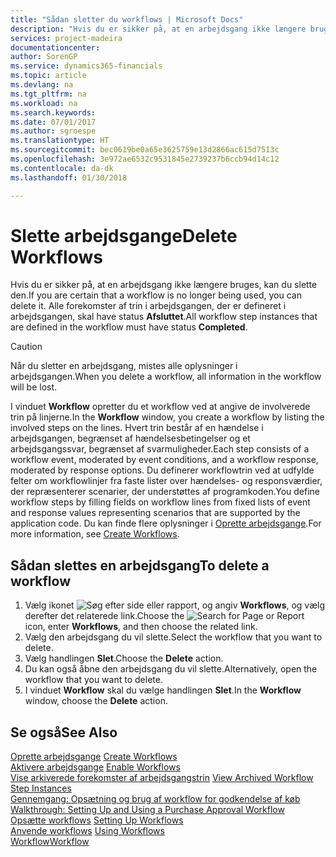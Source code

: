 ```yaml
---
title: "Sådan sletter du workflows | Microsoft Docs"
description: "Hvis du er sikker på, at en arbejdsgang ikke længere bruges, kan du slette den. Alle forekomster af trin i arbejdsgangen, der er defineret i arbejdsgangen, skal have status **Afsluttet**."
services: project-madeira
documentationcenter: 
author: SorenGP
ms.service: dynamics365-financials
ms.topic: article
ms.devlang: na
ms.tgt_pltfrm: na
ms.workload: na
ms.search.keywords: 
ms.date: 07/01/2017
ms.author: sgroespe
ms.translationtype: HT
ms.sourcegitcommit: bec0619be0a65e3625759e13d2866ac615d7513c
ms.openlocfilehash: 3e972ae6532c9531845e2739237b6ccb94d14c12
ms.contentlocale: da-dk
ms.lasthandoff: 01/30/2018

---
```

# <a name="delete-workflows"></a><span data-ttu-id="44eca-104">Slette arbejdsgange</span><span class="sxs-lookup"><span data-stu-id="44eca-104">Delete Workflows</span></span>
<span data-ttu-id="44eca-105">Hvis du er sikker på, at en arbejdsgang ikke længere bruges, kan du slette den.</span><span class="sxs-lookup"><span data-stu-id="44eca-105">If you are certain that a workflow is no longer being used, you can delete it.</span></span> <span data-ttu-id="44eca-106">Alle forekomster af trin i arbejdsgangen, der er defineret i arbejdsgangen, skal have status **Afsluttet**.</span><span class="sxs-lookup"><span data-stu-id="44eca-106">All workflow step instances that are defined in the workflow must have status **Completed**.</span></span>  

> [!CAUTION]  
>  <span data-ttu-id="44eca-107">Når du sletter en arbejdsgang, mistes alle oplysninger i arbejdsgangen.</span><span class="sxs-lookup"><span data-stu-id="44eca-107">When you delete a workflow, all information in the workflow will be lost.</span></span>  

 <span data-ttu-id="44eca-108">I vinduet **Workflow** opretter du et workflow ved at angive de involverede trin på linjerne.</span><span class="sxs-lookup"><span data-stu-id="44eca-108">In the **Workflow** window, you create a workflow by listing the involved steps on the lines.</span></span> <span data-ttu-id="44eca-109">Hvert trin består af en hændelse i arbejdsgangen, begrænset af hændelsesbetingelser og et arbejdsgangssvar, begrænset af svarmuligheder.</span><span class="sxs-lookup"><span data-stu-id="44eca-109">Each step consists of a workflow event, moderated by event conditions, and a workflow response, moderated by response options.</span></span> <span data-ttu-id="44eca-110">Du definerer workflowtrin ved at udfylde felter om workflowlinjer fra faste lister over hændelses- og responsværdier, der repræsenterer scenarier, der understøttes af programkoden.</span><span class="sxs-lookup"><span data-stu-id="44eca-110">You define workflow steps by filling fields on workflow lines from fixed lists of event and response values representing scenarios that are supported by the application code.</span></span> <span data-ttu-id="44eca-111">Du kan finde flere oplysninger i [Oprette arbejdsgange](across-how-to-create-workflows.md).</span><span class="sxs-lookup"><span data-stu-id="44eca-111">For more information, see [Create Workflows](across-how-to-create-workflows.md).</span></span>  

## <a name="to-delete-a-workflow"></a><span data-ttu-id="44eca-112">Sådan slettes en arbejdsgang</span><span class="sxs-lookup"><span data-stu-id="44eca-112">To delete a workflow</span></span>  
1.  <span data-ttu-id="44eca-113">Vælg ikonet ![Søg efter side eller rapport](media/ui-search/search_small.png "Ikonet Søg efter side eller rapport"), og angiv **Workflows**, og vælg derefter det relaterede link.</span><span class="sxs-lookup"><span data-stu-id="44eca-113">Choose the ![Search for Page or Report](media/ui-search/search_small.png "Search for Page or Report icon") icon, enter **Workflows**, and then choose the related link.</span></span>  
2.  <span data-ttu-id="44eca-114">Vælg den arbejdsgang du vil slette.</span><span class="sxs-lookup"><span data-stu-id="44eca-114">Select the workflow that you want to delete.</span></span>  
3.  <span data-ttu-id="44eca-115">Vælg handlingen **Slet**.</span><span class="sxs-lookup"><span data-stu-id="44eca-115">Choose the **Delete** action.</span></span>  
4.  <span data-ttu-id="44eca-116">Du kan også åbne den arbejdsgang du vil slette.</span><span class="sxs-lookup"><span data-stu-id="44eca-116">Alternatively, open the workflow that you want to delete.</span></span>  
5.  <span data-ttu-id="44eca-117">I vinduet **Workflow** skal du vælge handlingen **Slet**.</span><span class="sxs-lookup"><span data-stu-id="44eca-117">In the **Workflow** window, choose the **Delete** action.</span></span>  

## <a name="see-also"></a><span data-ttu-id="44eca-118">Se også</span><span class="sxs-lookup"><span data-stu-id="44eca-118">See Also</span></span>  
 <span data-ttu-id="44eca-119">[Oprette arbejdsgange](across-how-to-create-workflows.md) </span><span class="sxs-lookup"><span data-stu-id="44eca-119">[Create Workflows](across-how-to-create-workflows.md) </span></span>  
 <span data-ttu-id="44eca-120">[Aktivere arbejdsgange](across-how-to-enable-workflows.md) </span><span class="sxs-lookup"><span data-stu-id="44eca-120">[Enable Workflows](across-how-to-enable-workflows.md) </span></span>  
 <span data-ttu-id="44eca-121">[Vise arkiverede forekomster af arbejdsgangstrin](across-how-to-view-archived-workflow-step-instances.md) </span><span class="sxs-lookup"><span data-stu-id="44eca-121">[View Archived Workflow Step Instances](across-how-to-view-archived-workflow-step-instances.md) </span></span>  
 <span data-ttu-id="44eca-122">[Gennemgang: Opsætning og brug af workflow for godkendelse af køb](walkthrough-setting-up-and-using-a-purchase-approval-workflow.md) </span><span class="sxs-lookup"><span data-stu-id="44eca-122">[Walkthrough: Setting Up and Using a Purchase Approval Workflow](walkthrough-setting-up-and-using-a-purchase-approval-workflow.md) </span></span>  
 <span data-ttu-id="44eca-123">[Opsætte workflows](across-set-up-workflows.md) </span><span class="sxs-lookup"><span data-stu-id="44eca-123">[Setting Up Workflows](across-set-up-workflows.md) </span></span>  
 <span data-ttu-id="44eca-124">[Anvende workflows](across-use-workflows.md) </span><span class="sxs-lookup"><span data-stu-id="44eca-124">[Using Workflows](across-use-workflows.md) </span></span>  
 [<span data-ttu-id="44eca-125">Workflow</span><span class="sxs-lookup"><span data-stu-id="44eca-125">Workflow</span></span>](across-workflow.md)   


